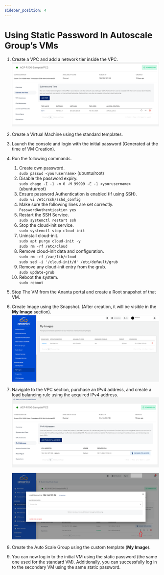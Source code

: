 ```yaml
---
sidebar_position: 4
---
```

# Using Static Password In Autoscale Group’s VMs

1. Create a VPC and add a network tier inside the VPC.
   ![Adding a Tier](img/SubnetandTier.png)
2. Create a Virtual Machine using the standard templates.
3. Launch the console and login with the initial password (Generated at the time of VM Creation).
4. Run the following commands. 
	1. Create own password. <br />`sudo passwd <yourusername>` (ubuntu/root)
	2. Disable the password expiry. <br />`sudo chage -I -1 -m 0 -M 99999 -E -1 <yourusername>` (ubuntu/root)
	3. Ensure password Authentication is enabled (If using SSH). <br />`sudo vi /etc/ssh/sshd_config`
	4. Make sure the following lines are set correctly. <br />`PasswordAuthentication yes` 
	5. Restart the SSH Service. <br />`sudo systemctl restart ssh`   
	6. Stop the cloud-init service.  <br />`sudo systemctl stop cloud-init` 
	7. Uninstall cloud-init. <br />`sudo apt purge cloud-init -y`<br />`sudo rm -rf /etc/cloud`  
	9. Remove cloud-init data and configuration.  <br />`sudo rm -rf /var/lib/cloud` <br /> `sudo sed -i '/cloud-init/d' /etc/default/grub`
	11. Remove any cloud-init entry from the grub. <br />`sudo update-grub`
	12. Reboot the system. <br />`sudo reboot`

5. Stop The VM from the Ananta portal and create a Root snapshot of that VM.
6. Create Image using the Snapshot. (After creation, it will be visible in the **My Image** section).
   ![My Image Section](img/MyImage.png)
7. Navigate to the VPC section, purchase an IPv4 address, and create a load balancing rule using the acquired IPv4 address.
   ![Adding IPV Address](img/IPV4Address.png)

	![Load Balancing](img/LoadBalancing.png)
8. Create the Auto Scale Group using the custom template (**My Image**).
9. You can now log in to the initial VM using the static password (the same one used for the standard VM). Additionally, you can successfully log in to the secondary VM using the same static password.


